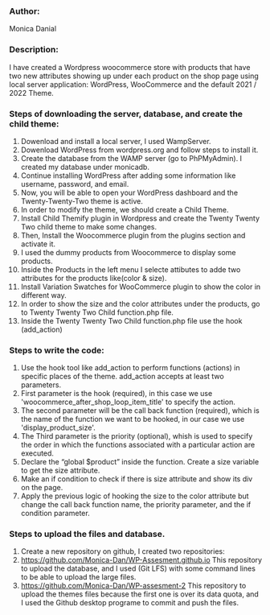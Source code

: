 ### Author: 
Monica Danial
### Description: 
I have created a Wordpress woocommerce store with products that have two new attributes showing up under each product on the shop page using local server application: WordPress, WooCommerce and the default 2021 / 2022 Theme.
### Steps of downloading the server, database, and create the child theme:
1. Dowenload and install a local server, I used WampServer. 
2. Dowenload WordPress from wordpress.org and follow steps to install it. 
3. Create the database from the WAMP server (go to PhPMyAdmin). I created my database under monicadb. 
4. Continue installing WordPress after adding some information like username, password, and email. 
5. Now, you will be able to open your WordPress dashboard and the Twenty-Twenty-Two theme is active. 
6. In order to modify the theme, we should create a Child Theme. 
7. Install Child Themify plugin in Wordpress and create the Twenty Twenty Two child theme to make some changes. 
8. Then, Install the Woocommerce plugin from the plugins section and activate it. 
9. I used the dummy products from Woocommerce to display some products. 
10. Inside the Products in the left menu I selecte attibutes to adde two attributes for the products like(color & size). 
11. Install Variation Swatches for WooCommerce plugin to show the color in different way. 
12. In order to show the size and the color attributes under the products, go to Twenty Twenty Two Child function.php file. 
13. Inside the Twenty Twenty Two Child function.php file use the hook (add_action)

### Steps to write the code:
1. Use the hook tool like add_action to perform functions (actions) in specific places of the theme. add_action accepts at least two parameters. 
2. First parameter is the hook (required), in this case we use 'woocommerce_after_shop_loop_item_title' to specify the action. 
3. The second parameter will be the call back function (required), which is the name of the function we want to be hooked, in our case we use 'display_product_size'. 
4. The Third parameter is the priority (optional), whish is used to specify the order in which the functions associated with a particular action are executed. 
5. Declare the “global $product” inside the function. Create a size variable to get the size attribute. 
6. Make an if condition to check if there is size attribute and show its div on the page. 
7. Apply the previous logic of hooking the size to the color attribute but change the call back function name, the priority parameter, and the if condition parameter.

### Steps to upload the files and database.
1. Create a new repository on github, I created two repositories: 
2. https://github.com/Monica-Dan/WP-Assesment.github.io This repository to upload the database, and I used (Git LFS) with some command lines to be able to upload the large files. 
3. https://github.com/Monica-Dan/WP-assesment-2 This repository to upload the themes files because the first one is over its data quota, and I used the Github desktop programe to commit and push the files.
 








